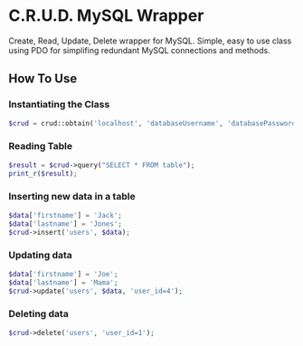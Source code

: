 C.R.U.D. MySQL Wrapper
==================

Create, Read, Update, Delete wrapper for MySQL.  Simple, easy to use class using PDO for simplifing redundant MySQL connections and methods.

## How To Use

### Instantiating the Class
```php	
$crud = crud::obtain('localhost', 'databaseUsername', 'databasePassword', 'databaseName');
```

### Reading Table
```php
$result = $crud->query("SELECT * FROM table");
print_r($result);
```

### Inserting new data in a table
```php
$data['firstname'] = 'Jack';
$data['lastname'] = 'Jones';
$crud->insert('users', $data);
```

### Updating data
```php
$data['firstname'] = 'Joe';
$data['lastname'] = 'Mama';
$crud->update('users', $data, 'user_id=4');
```

### Deleting data
```php
$crud->delete('users', 'user_id=1');
```
